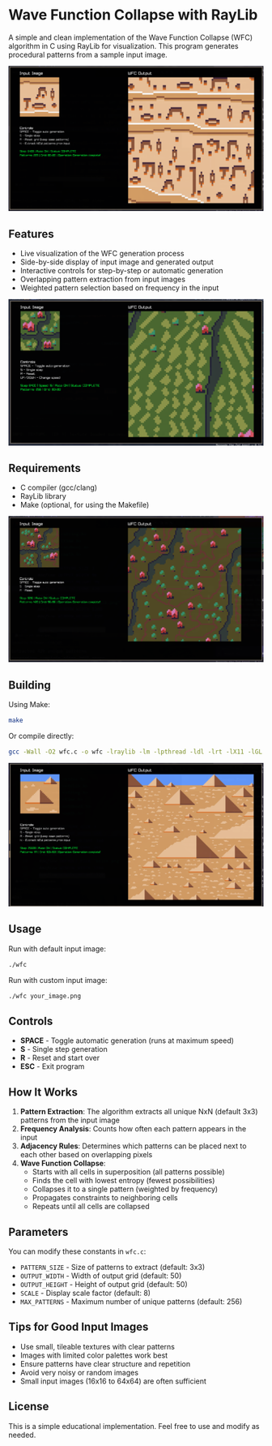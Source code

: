 # Wave Function Collapse with RayLib

A simple and clean implementation of the Wave Function Collapse (WFC) algorithm in C using RayLib for visualization. This program generates procedural patterns from a sample input image.

![Example 7](generations/screen_07.png)

## Features

- Live visualization of the WFC generation process
- Side-by-side display of input image and generated output
- Interactive controls for step-by-step or automatic generation
- Overlapping pattern extraction from input images
- Weighted pattern selection based on frequency in the input

![Example 1](generations/screen_01.png)

## Requirements

- C compiler (gcc/clang)
- RayLib library
- Make (optional, for using the Makefile)

![Example 3](generations/screen_03.png)

## Building

Using Make:
```bash
make
```

Or compile directly:
```bash
gcc -Wall -O2 wfc.c -o wfc -lraylib -lm -lpthread -ldl -lrt -lX11 -lGL
```

![Example 8](generations/screen_08.png)


## Usage

Run with default input image:
```bash
./wfc
```

Run with custom input image:
```bash
./wfc your_image.png
```

## Controls

- **SPACE** - Toggle automatic generation (runs at maximum speed)
- **S** - Single step generation
- **R** - Reset and start over
- **ESC** - Exit program

## How It Works

1. **Pattern Extraction**: The algorithm extracts all unique NxN (default 3x3) patterns from the input image
2. **Frequency Analysis**: Counts how often each pattern appears in the input
3. **Adjacency Rules**: Determines which patterns can be placed next to each other based on overlapping pixels
4. **Wave Function Collapse**:
   - Starts with all cells in superposition (all patterns possible)
   - Finds the cell with lowest entropy (fewest possibilities)
   - Collapses it to a single pattern (weighted by frequency)
   - Propagates constraints to neighboring cells
   - Repeats until all cells are collapsed

## Parameters

You can modify these constants in `wfc.c`:

- `PATTERN_SIZE` - Size of patterns to extract (default: 3x3)
- `OUTPUT_WIDTH` - Width of output grid (default: 50)
- `OUTPUT_HEIGHT` - Height of output grid (default: 50)
- `SCALE` - Display scale factor (default: 8)
- `MAX_PATTERNS` - Maximum number of unique patterns (default: 256)

## Tips for Good Input Images

- Use small, tileable textures with clear patterns
- Images with limited color palettes work best
- Ensure patterns have clear structure and repetition
- Avoid very noisy or random images
- Small input images (16x16 to 64x64) are often sufficient


## License

This is a simple educational implementation. Feel free to use and modify as needed.
